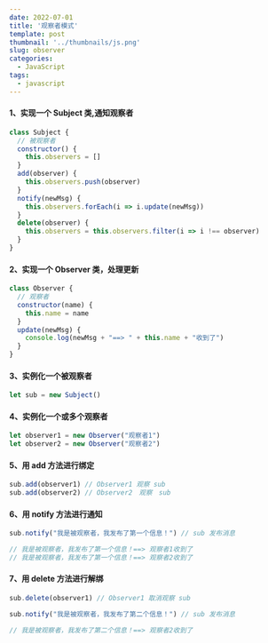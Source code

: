 ```yaml
---
date: 2022-07-01
title: '观察者模式'
template: post
thumbnail: '../thumbnails/js.png'
slug: observer
categories:
  - JavaScript
tags:
  - javascript
---
```


#### 1、实现一个 Subject 类,通知观察者
```javascript
class Subject {
  // 被观察者
  constructor() {
    this.observers = []
  }
  add(observer) {
    this.observers.push(observer)
  }
  notify(newMsg) {
    this.observers.forEach(i => i.update(newMsg))
  }
  delete(observer) {
    this.observers = this.observers.filter(i => i !== observer)
  }
}
```

#### 2、实现一个 Observer 类，处理更新
```javascript
class Observer {
  // 观察者
  constructor(name) {
    this.name = name
  }
  update(newMsg) {
    console.log(newMsg + "==> " + this.name + "收到了")
  }
}
```

#### 3、实例化一个被观察者
```javascript
let sub = new Subject()
```

#### 4、实例化一个或多个观察者
```javascript
let observer1 = new Observer("观察者1")
let observer2 = new Observer("观察者2")
```

#### 5、用 add 方法进行绑定
```javascript
sub.add(observer1) // Observer1 观察 sub
sub.add(observer2) // Observer2　观察　sub
```

#### 6、用 notify 方法进行通知
```javascript
sub.notify("我是被观察者，我发布了第一个信息！") // sub 发布消息

// 我是被观察者，我发布了第一个信息！==> 观察者1收到了
// 我是被观察者，我发布了第一个信息！==> 观察者2收到了
```

#### 7、用 delete 方法进行解绑

```javascript
sub.delete(observer1) // Observer1 取消观察 sub

sub.notify("我是被观察者，我发布了第二个信息！") // sub 发布消息

// 我是被观察者，我发布了第二个信息！==> 观察者2收到了
```